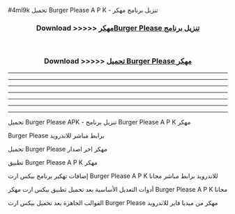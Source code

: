 #4ml9k تحميل Burger Please  A P K - تنزيل برنامج مهكر



<div align="center">
<h3>Download >>>>> <a href="https://runaway1.web.app/?sq=Burger Please ">مهكرBurger Please  تنزيل برنامج</a></h3><br>

<h3>Download >>>>> <a href="https://runaway1.web.app/?sq=Burger Please ">تحميل Burger Please  مهكر</a></h3>
</div>


----------------------------------------------------------

----------------------------------------------------------

----------------------------------------------------------

----------------------------------------------------------

----------------------------------------------------------

----------------------------------------------------------

----------------------------------------------------------

تحميل Burger Please  APK - تنزيل برنامج Burger Please  A P K مهكر

Burger Please  برابط مباشر للاندرويد

تحميل Burger Please  مهكر اخر اصدار

تطبيق Burger Please  A P K مهكر

إضافات تهكير برنامج بيكس ارت Burger Please  A P K للاندرويد برابط مباشر مجانا

أدوات التعديل الأساسية بعد تحميل تطبيق بيكس ارت مهكر Burger Please  A P K مجانا

القوالب الجاهزة بعد تحميل بيكس ارت Burger Please  مهكر من ميديا فاير للاندرويد


